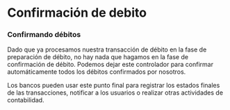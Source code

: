 # Confirmación de debito

### Confirmando débitos

Dado que ya procesamos nuestra transacción de débito en la fase de preparación de débito, no hay nada que hagamos en la fase de confirmación de débito. Podemos dejar este controlador para confirmar automáticamente todos los débitos confirmados por nosotros.

Los bancos pueden usar este punto final para registrar los estados finales de las transacciones, notificar a los usuarios o realizar otras actividades de contabilidad.
